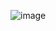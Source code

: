 
 
 ![image](https://github.com/Prakashreddy-Alla/Banglore-home-price-estimation/assets/150251227/b91418f2-e7eb-4b1c-aa51-367bade7a51c)
